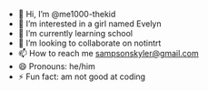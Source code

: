 - 👋 Hi, I’m @me1000-thekid
- 👀 I’m interested in a girl named Evelyn
- 🌱 I’m currently learning school
- 💞️ I’m looking to collaborate on notintrt
- 📫 How to reach me sampsonskyler@gmail.com
- 😄 Pronouns: he/him
- ⚡ Fun fact: am not good at coding

